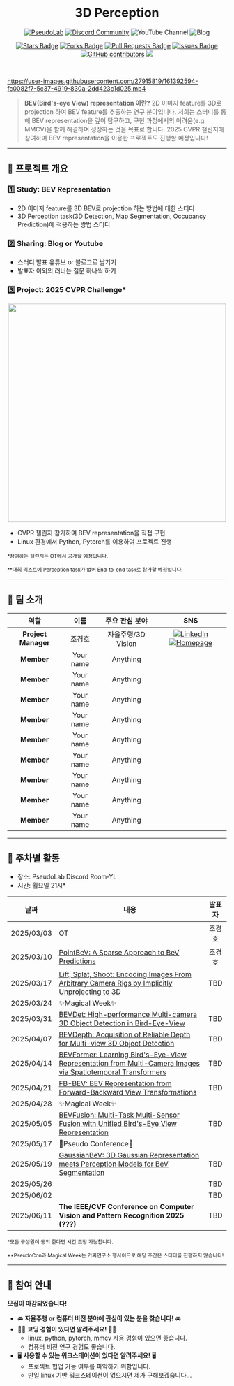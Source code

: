 
<h1 align="center"> 3D Perception </h1>

<div align="center">
<a href="https://pseudo-lab.com"><img src="https://img.shields.io/badge/PseudoLab-S10-3776AB" alt="PseudoLab"/></a>
<a href="https://discord.gg/EPurkHVtp2"><img src="https://img.shields.io/badge/Discord-BF40BF" alt="Discord Community"/></a>
<a><img src="https://img.shields.io/badge/YouTube(TBD)-FF0000?&logo=YouTube&logoColor=white" alt="YouTube Channel"/></a>
<a><img src="https://img.shields.io/badge/Blog(TBD)-181717" alt="Blog"/></a>

<a href="https://github.com/Pseudo-Lab/3D-Perception/stargazers"><img src="https://img.shields.io/github/stars/Pseudo-Lab/3D-Perception?style=social" alt="Stars Badge"/></a>
<a href="https://github.com/Pseudo-Lab/3D-Perception/network/members"><img src="https://img.shields.io/github/forks/Pseudo-Lab/3D-Perception?style=social" alt="Forks Badge"/></a>
<a href="https://github.com/Pseudo-Lab/3D-Perception/pulls"><img src="https://img.shields.io/github/issues-pr/Pseudo-Lab/3D-Perception?color=2b9348" alt="Pull Requests Badge"/></a>
<a href="https://github.com/Pseudo-Lab/3D-Perception/issues"><img src="https://img.shields.io/github/issues/Pseudo-Lab/3D-Perception" alt="Issues Badge"/></a>
<a href="https://github.com/Pseudo-Lab/3D-Perception/graphs/contributors"><img alt="GitHub contributors" src="https://img.shields.io/github/contributors/Pseudo-Lab/3D-Perception?color=2b9348"></a>
<a href="https://hits.seeyoufarm.com"><img src="https://hits.seeyoufarm.com/api/count/incr/badge.svg?url=https%3A%2F%2Fgithub.com%2FPseudo-Lab%2F3D-Perceptiony&count_bg=%2379C83D&title_bg=%23555555&icon=&icon_color=%23E7E7E7&title=hits&edge_flat=false"/></a>
</div>
<br>
<!-- sheilds: https://shields.io/ -->
<!-- hits badge: https://hits.seeyoufarm.com/ -->

https://user-images.githubusercontent.com/27915819/161392594-fc0082f7-5c37-4919-830a-2dd423c1d025.mp4



>**BEV(Bird's-eye View) representation 이란?** 2D 이미지 feature를 3D로 projection 하여 BEV feature를 추출하는 연구 분야입니다. 저희는 스터디를 통해 BEV representation을 깊이 탐구하고, 구현 과정에서의 어려움(e.g. MMCV)을 함께 해결하며 성장하는 것을 목표로 합니다. 2025 CVPR 챌린지에 참여하며 BEV representation을 이용한 프로젝트도 진행할 예정입니다!

---

## 🌟 프로젝트 개요
### 1️⃣ Study: BEV Representation
- 2D 이미지 feature를 3D BEV로 projection 하는 방법에 대한 스터디
- 3D Perception task(3D Detection, Map Segmentation, Occupancy Prediction)에 적용하는 방법 스터디

### 2️⃣ Sharing: Blog or Youtube
- 스터디 발표 유튜브 or 블로그로 남기기
- 발표자 이외의 러너는 질문 하나씩 하기

### 3️⃣ Project: 2025 CVPR Challenge*

<div align="center">
<img src="https://github.com/user-attachments/assets/8551b30a-b18e-44f2-aac6-ef83196ef68c" width="500">
</div>

- CVPR 챌린지 참가하며 BEV representation을 직접 구현
- Linux 환경에서 Python, Pytorch를 이용하여 프로젝트 진행

<sub>*참여하는 챌린지는 OT에서 공개할 예정입니다.</sub>

<sub>**대회 리스트에 Perception task가 없어 End-to-end task로 참가할 예정입니다.</sub>

---


## 🤗 팀 소개

<div align="center">

| 역할          | 이름 | 주요 관심 분야                          | SNS |
|:---------------:|:------:|:----------------------------------------:| :---: |
| **Project Manager** | 조경호 | 자율주행/3D Vision |[![LinkedIn](https://img.shields.io/badge/LinkedIn-0A66C2?logo=linkedin&logoColor=white)](https://www.linkedin.com/in/gh-cho/) [![Homepage](https://img.shields.io/badge/Homepage-orange)](http://gh-cho.me) |
| **Member** | Your name | Anything | |
| **Member** | Your name | Anything | |
| **Member** | Your name | Anything | |
| **Member** | Your name | Anything | |
| **Member** | Your name | Anything | |
| **Member** | Your name | Anything | |
| **Member** | Your name | Anything | |
| **Member** | Your name | Anything | |
| **Member** | Your name | Anything | |

</div>

---

## 📅 주차별 활동
- 장소: PseudoLab Discord Room-YL
- 시간: 월요일 21시*
<div align="center">

| 날짜 | 내용 | 발표자 |
| :--------: | ---- | :----: |
| 2025/03/03 | OT | 조경호 |
| 2025/03/10 | [PointBeV: A Sparse Approach to BeV Predictions](https://arxiv.org/abs/2312.00703) | 조경호 |
| 2025/03/17 | [Lift, Splat, Shoot: Encoding Images From Arbitrary Camera Rigs by Implicitly Unprojecting to 3D](https://arxiv.org/abs/2008.05711) | TBD |
| 2025/03/24 | ✨Magical Week✨ |  |
| 2025/03/31 | [BEVDet: High-performance Multi-camera 3D Object Detection in Bird-Eye-View](https://arxiv.org/abs/2112.11790) | TBD |
| 2025/04/07 | [BEVDepth: Acquisition of Reliable Depth for Multi-view 3D Object Detection](https://arxiv.org/abs/2206.10092) | TBD |
| 2025/04/14 | [BEVFormer: Learning Bird's-Eye-View Representation from Multi-Camera Images via Spatiotemporal Transformers](https://arxiv.org/abs/2203.17270) | TBD |
| 2025/04/21 | [FB-BEV: BEV Representation from Forward-Backward View Transformations](https://arxiv.org/abs/2308.02236) | TBD |
| 2025/04/28 | ✨Magical Week✨ |  |
| 2025/05/05 | [BEVFusion: Multi-Task Multi-Sensor Fusion with Unified Bird's-Eye View Representation](https://arxiv.org/abs/2205.13542) | TBD |
| 2025/05/17 | 🎉Pseudo Conference🎉 |  |
| 2025/05/19 | [GaussianBeV: 3D Gaussian Representation meets Perception Models for BeV Segmentation](https://arxiv.org/abs/2407.14108) | TBD |
| 2025/05/26 |  | TBD |
| 2025/06/02 |  | TBD |
| 2025/06/11 | **The IEEE/CVF Conference on Computer Vision and Pattern Recognition 2025 (???)** | TBD |
</div>
<sub>*모든 구성원이 동의 한다면 시간 조정 가능합니다.</sub>

<sub>**PseudoCon과 Magical Week는 가짜연구소 행사이므로 해당 주간은 스터디를 진행하지 않습니다!</sub>



<!--## 💡 학습 자원 (Learning Resources)
**우리가 만든 지식 허브**  
- Youtube(준비중)
- Blog-->

---

## 🌱 참여 안내
**모집이 마감되었습니다!**  

- 🚘 **자율주행 or 컴퓨터 비전 분야에 관심이 있는 분을 찾습니다!** 🚘
- 👨‍💻 **코딩 경험이 있다면 알려주세요!** 👨‍💻
  - linux, python, pytorch, mmcv 사용 경험이 있으면 좋습니다.
  - 컴퓨터 비전 연구 경험도 좋습니다.
- 🖥️ **사용할 수 있는 워크스테이션이 있다면 알려주세요!** 🖥️
  - 프로젝트 협업 가능 여부를 파악하기 위함입니다.
  - 만일 linux 기반 워크스테이션이 없으시면 제가 구해보겠습니다...

<!-- **누구나 청강을 통해 모임을 참여하실 수 있습니다.**  
1. 특별한 신청 없이 정기 모임 시간에 맞추어 디스코드 #Room-?? 채널로 입장
2. Magical Week 중 행사에 참가
3. Pseudo Lab 행사에서 만나기 -->
